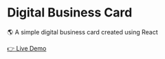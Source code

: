 # Digital Business Card

<p>🌎 A simple digital business card created using React</p>
<a href="https://xyzuka-digital-business-card.netlify.app/">👉 Live Demo</a>
